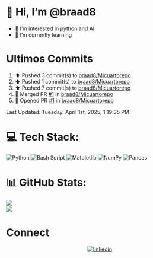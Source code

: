 
# 👋 Hi, I’m @braad8

- 👀 I’m interested in python and AI
- 🌱 I’m currently learning

# Ultimos Commits
<!--RECENT_ACTIVITY:start-->
1. ⬆️ Pushed 3 commit(s) to [braad8/Micuartorepo](https://github.com/braad8/Micuartorepo)<br>
2. ⬆️ Pushed 1 commit(s) to [braad8/Micuartorepo](https://github.com/braad8/Micuartorepo)<br>
3. ⬆️ Pushed 7 commit(s) to [braad8/Micuartorepo](https://github.com/braad8/Micuartorepo)<br>
4. 🎉 Merged PR [#1](https://github.com/braad8/Micuartorepo/pull/1) in [braad8/Micuartorepo](https://github.com/braad8/Micuartorepo)<br>
5. 💪 Opened PR [#1](https://github.com/braad8/Micuartorepo/pull/1) in [braad8/Micuartorepo](https://github.com/braad8/Micuartorepo)<br>
<!--RECENT_ACTIVITY:end-->
<!--RECENT_ACTIVITY:last_update-->
Last Updated: Tuesday, April 1st, 2025, 1:19:35 PM
<!--RECENT_ACTIVITY:last_update_end-->

# 💻 Tech Stack:
![Python](https://img.shields.io/badge/python-3670A0?style=for-the-badge&logo=python&logoColor=ffdd54) ![Bash Script](https://img.shields.io/badge/bash_script-%23121011.svg?style=for-the-badge&logo=gnu-bash&logoColor=white) ![Matplotlib](https://img.shields.io/badge/Matplotlib-%23ffffff.svg?style=for-the-badge&logo=Matplotlib&logoColor=black) ![NumPy](https://img.shields.io/badge/numpy-%23013243.svg?style=for-the-badge&logo=numpy&logoColor=white) ![Pandas](https://img.shields.io/badge/pandas-%23150458.svg?style=for-the-badge&logo=pandas&logoColor=white)
# 📊 GitHub Stats:
![](https://github-readme-stats.vercel.app/api?username=braad8&theme=dark&hide_border=false&include_all_commits=false&count_private=false)<br/>
![](https://github-readme-streak-stats.herokuapp.com/?user=braad8&theme=dark&hide_border=false)<br/>

# Connect

<div align="center">
<a href="https://linkedin.com/in/briantblanco" target="_blank">
<img src=https://img.shields.io/badge/linkedin-%231E77B5.svg?&style=for-the-badge&logo=linkedin&logoColor=white alt=linkedin style="margin-bottom: 5px;" />
</a>  
</div>
